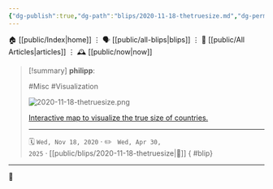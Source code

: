 ```yaml
---
{"dg-publish":true,"dg-path":"blips/2020-11-18-thetruesize.md","dg-permalink":"2020/11/18/thetruesize/","permalink":"/2020/11/18/thetruesize/","title":"philipp @ 2020-11-18"}
---
```



<div class="transclusion internal-embed is-loaded"><div class="markdown-embed">




🏠 [[public/Index\|home]]  ⋮ 🗣️ [[public/all-blips\|blips]] ⋮  📝 [[public/All Articles\|articles]]  ⋮ 🕰️ [[public/now\|now]]


</div></div>


> [!summary] **philipp**:
>
> #Misc #Visualization
>
> ![2020-11-18-thetruesize.png](/img/user/attachments/2020-11-18-thetruesize.png)
>
> [Interactive map to visualize the true size of countries.](https://thetruesize.com/)
> - - -
>
> 🗓️ <code>Wed, Nov 18, 2020</code>  · ✏️ <code> Wed, Apr 30, 2025</code>  · [[public/blips/2020-11-18-thetruesize\|🔗]]
{ #blip}


- - -

 👾
